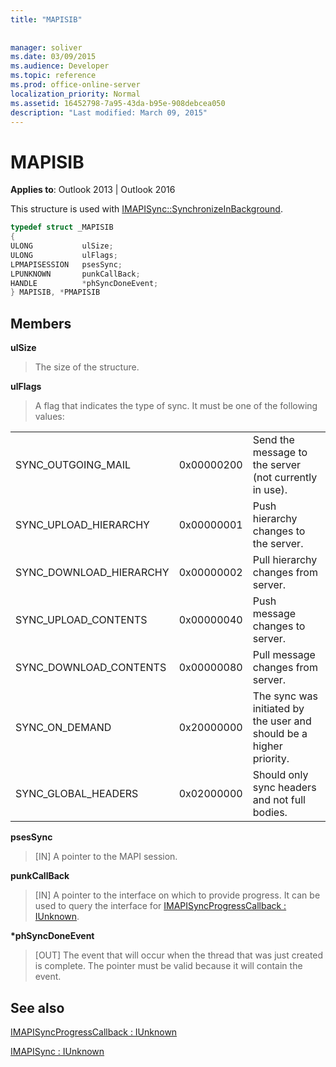 ```yaml
---
title: "MAPISIB"
 
 
manager: soliver
ms.date: 03/09/2015
ms.audience: Developer
ms.topic: reference
ms.prod: office-online-server
localization_priority: Normal
ms.assetid: 16452798-7a95-43da-b95e-908debcea050
description: "Last modified: March 09, 2015"
---
```


# MAPISIB

  
  
**Applies to**: Outlook 2013 | Outlook 2016 
  
This structure is used with [IMAPISync::SynchronizeInBackground](imapisyncsynchronizeinbackground.md).
  
```cpp
typedef struct _MAPISIB
{
ULONG           ulSize;                
ULONG           ulFlags;
LPMAPISESSION   psesSync;
LPUNKNOWN       punkCallBack;
HANDLE          *phSyncDoneEvent;    
} MAPISIB, *PMAPISIB
```

## Members

 **ulSize**
  
> The size of the structure.
    
 **ulFlags**
  
> A flag that indicates the type of sync. It must be one of the following values:
    
||||
|:-----|:-----|:-----|
|SYNC_OUTGOING_MAIL  <br/> |0x00000200  <br/> |Send the message to the server (not currently in use).  <br/> |
|SYNC_UPLOAD_HIERARCHY  <br/> |0x00000001  <br/> |Push hierarchy changes to the server.  <br/> |
|SYNC_DOWNLOAD_HIERARCHY  <br/> |0x00000002  <br/> |Pull hierarchy changes from server.  <br/> |
|SYNC_UPLOAD_CONTENTS  <br/> |0x00000040  <br/> |Push message changes to server.  <br/> |
|SYNC_DOWNLOAD_CONTENTS  <br/> |0x00000080  <br/> |Pull message changes from server.  <br/> |
|SYNC_ON_DEMAND  <br/> |0x20000000  <br/> |The sync was initiated by the user and should be a higher priority.  <br/> |
|SYNC_GLOBAL_HEADERS  <br/> |0x02000000  <br/> |Should only sync headers and not full bodies.  <br/> |
   
 **psesSync**
  
> [IN] A pointer to the MAPI session.
    
 **punkCallBack**
  
> [IN] A pointer to the interface on which to provide progress. It can be used to query the interface for [IMAPISyncProgressCallback : IUnknown](imapisyncprogresscallbackiunknown.md).
    
 **\*phSyncDoneEvent**
  
> [OUT] The event that will occur when the thread that was just created is complete. The pointer must be valid because it will contain the event.
    
## See also



[IMAPISyncProgressCallback : IUnknown](imapisyncprogresscallbackiunknown.md)
  
[IMAPISync : IUnknown](imapisynciunknown.md)

